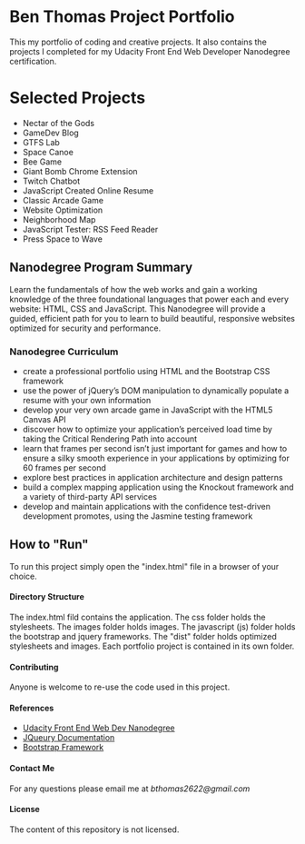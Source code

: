 Ben Thomas Project Portfolio
===============================

This my portfolio of coding and creative projects. It also contains the projects I completed for my Udacity Front End Web Developer Nanodegree certification.

# Selected Projects

* Nectar of the Gods
* GameDev Blog
* GTFS Lab
* Space Canoe
* Bee Game
* Giant Bomb Chrome Extension
* Twitch Chatbot
* JavaScript Created Online Resume
* Classic Arcade Game
* Website Optimization
* Neighborhood Map
* JavaScript Tester: RSS Feed Reader
* Press Space to Wave

## **Nanodegree Program Summary**

Learn the fundamentals of how the web works and gain a working knowledge of the three foundational languages that power each and every website: HTML, CSS and JavaScript. This Nanodegree will provide a guided, efficient path for you to learn to build beautiful, responsive websites optimized for security and performance.  

### Nanodegree Curriculum 

* create a professional portfolio using HTML and the Bootstrap CSS framework
* use the power of jQuery’s DOM manipulation to dynamically populate a resume with your own information
* develop your very own arcade game in JavaScript with the HTML5 Canvas API
* discover how to optimize your application’s perceived load time by taking the Critical Rendering Path into account
* learn that frames per second isn’t just important for games and how to ensure a silky smooth experience in your applications by optimizing for 60 frames per second
* explore best practices in application architecture and design patterns
* build a complex mapping application using the Knockout framework and a variety of third-party API services
* develop and maintain applications with the confidence test-driven development promotes, using the Jasmine testing framework

## How to "Run"

To run this project simply open the "index.html" file in a browser of your choice.

#### Directory Structure

The index.html fild contains the application. The css folder holds the stylesheets. The images folder holds images. The javascript (js) folder holds the bootstrap and jquery frameworks. The "dist" folder holds optimized stylesheets and images. Each portfolio project is contained in its own folder. 

#### Contributing

Anyone is welcome to re-use the code used in this project.

#### References

* [Udacity Front End Web Dev Nanodegree](https://www.udacity.com/course/front-end-web-developer-nanodegree--nd001)
* [JQueury Documentation](https://api.jquery.com/)
* [Bootstrap Framework](http://getbootstrap.com/)

#### Contact Me

For any questions please email me at _bthomas2622@gmail.com_

#### License

The content of this repository is not licensed. 
